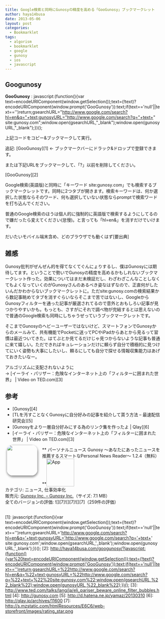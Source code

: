 ```yaml
---
title: Google検索と同時にGunosyの精度を高める「GooGunosy」ブックマークレット
author: haya14busa
date: 2013-05-06
layout: post
categories:
  - Bookmarklet
tags:
  - algorism
  - bookmarklet
  - google
  - gunosy
  - ios
  - javascript
---
```

## Googunosy

**GooGunosy**
:       javascript:(function(){var text=encodeURIComponent(window.getSelection());text=(!text)?encodeURIComponent(window.prompt('GooGunosy')):text;if(text=='null'||text=='')return;gsearchURL="http://www.google.com/search?hl=en&q="+text;gunosyURL="http://www.google.com/search?q="+text+" site:gunosy.com";window.open(gsearchURL,"_blank");window.open(gunosyURL,"_blank");})();
        

上記コードをコピー&ブックマークして実行。

追記: [GooGunosy][1] <- ブックマークバーにドラック&ドロップで登録できます。

または下記URLをブックマークして、「?」以前を削除してください。

[GooGunosy][2]

Google検索(英語版)と同時に「キーワード site:gunosy.com」でも検索するブックマークレットです。同時に2つタブが開きます。検索キーワードは、何か選択した状態ならそのワード、何も選択していない状態ならpromptで検索ワードを打ち込んでください。

普通のGoogle検索のほうは個人的に強制的に英語版で検索するようにしてるので嫌だったら変えてください(怠慢)。と言っても「hl=en&」を消すだけでいけます。

だいたいモバイル端末含め、どのブラウザでも動くはず[要出典]

## 雑感

Gunosy批判がぜんぜん的を得てなくてぐんにょりするし、僕はGunosyには期待してます。ということで勢いでGunosyの精度を高めるかもしれないブックマークレット作った。効果についてはまだ未検証だし、わざわざこんなことしなくてもよくなっていくのがGunosyさんのあるべき姿なはずなので、正直何がしたいんだかわからないブックマークレットに。ただsite:gunosy.comの検索結果から数記事眺めてタブを消すぐらいならそこまで苦ではないし、GoogleからGunosyフィルターを通った記事が厳選されてるので意外とおもしろい記事が見つかりやすいかも。もっとも、さすがにそれで調べ物が完結するとは思えないので普通のGoogle検索も同時にしちゃうぜっていうブックマークレットです。

そこまでGunosyのヘビーユーザーではないけど、スマートフォンでGunosyからのメールみて、共有機能でPocketに送ってPCやiPadからあとから見るって習慣は最近ついてきた。はてぶとか見てるだけじゃ見つからないような記事も普通に来て嬉しい。ただできればキュレーションだけに頼らず自分で積極的に見つけてにいく姿勢も大事にしたいし、頼るにしても自分で探せる情報収集能力はあげておきたいなー。

アルゴリズムに支配されないように  
-> [イーライ・パリザー：危険なインターネット上の「フィルターに囲まれた世界」 | Video on TED.com][3]

## 参考

*   [Gunosy][4]
*   [TLを汚すことなくGunosyに自分好みの記事を紹介して貰う方法 &#8211; 最速配信研究会][5]
*   [Gunosyをより一層自分好みにする為のリンク集を作ったよ | Qlay][6]
*   [イーライ・パリザー：危険なインターネット上の「フィルターに囲まれた世界」 | Video on TED.com][3]

<a href="http://click.linksynergy.com/fs-bin/stat?id=Rfg6nizvNEs&offerid=94348&type=3&subid=0&tmpid=2192&RD_PARM1=https%253A%252F%252Fitunes.apple.com%252Fjp%252Fapp%252Fpasonarunyusu-gunosy-anataniattanyusuwo%252Fid590384791%253Fmt%253D8%2526uo%253D4%2526partnerId%253D30" target="_blank" rel="nofollow" class="broken_link"><img width="100" class="alignleft" align="left" src="http://a456.phobos.apple.com/us/r1000/093/Purple2/v4/15/ce/0d/15ce0d6b-aaf2-a55b-9632-88014a3d3c23/mzl.vnmvrjkd.100x100-75.png" style="border-radius: 20px 20px 20px 20px;-moz-border-radius: 20px 20px 20px 20px;-webkit-border-radius: 20px 20px 20px 20px;box-shadow: 1px 4px 6px 1px #999999;-moz-box-shadow: 1px 4px 6px 1px #999999;-webkit-box-shadow: 1px 4px 6px 1px #999999;margin: -5px 15px 1px 5px;" /></a>** パーソナルニュース Gunosy 〜あなたにあったニュースを推薦するスマートなPersonal News Reader〜 1.2.4（無料）**<a href="http://click.linksynergy.com/fs-bin/stat?id=Rfg6nizvNEs&offerid=94348&type=3&subid=0&tmpid=2192&RD_PARM1=https%253A%252F%252Fitunes.apple.com%252Fjp%252Fapp%252Fpasonarunyusu-gunosy-anataniattanyusuwo%252Fid590384791%253Fmt%253D8%2526uo%253D4%2526partnerId%253D30" target="_blank" rel="nofollow" class="broken_link"><img src="http://s.mzstatic.com/htmlResources/E6C6/web-storefront/images/viewinitunes_jp.png" style="vertical-align:bottom;" width="90" alt="App" /></a>  
カテゴリ: ニュース, 仕事効率化  
販売元: <a href="http://click.linksynergy.com/fs-bin/stat?id=Rfg6nizvNEs&offerid=94348&type=3&subid=0&tmpid=2192&RD_PARM1=https%253A%252F%252Fitunes.apple.com%252Fjp%252Fartist%252Fgunosy-inc.%252Fid590384794%253Fuo%253D4%2526partnerId%253D30" target="_blank" rel="nofollow" class="broken_link">Gunosy Inc. &#8211; Gunosy Inc.</a>（サイズ: 7.1 MB）  
全てのバージョンの評価: ![][7]![][7]![][7]（259件の評価）  
<br style="clear: both;" />

 [1]: javascript:(function(){var text=encodeURIComponent(window.getSelection());text=(!text)?encodeURIComponent(window.prompt('GooGunosy')):text;if(text=='null'||text=='')return;gsearchURL='http://www.google.com/search?hl=en&q='+text;gunosyURL='http://www.google.com/search?q='+text+' site:gunosy.com';window.open(gsearchURL,'_blank');window.open(gunosyURL,'_blank');})();
 [2]: http://haya14busa.com/googunosy/?javascript:(function(){var%20text=encodeURIComponent(window.getSelection());text=(!text)?encodeURIComponent(window.prompt('GooGunosy')):text;if(text=='null'||text=='')return;gsearchURL=%22http://www.google.com/search?hl=en&q=%22+text;gunosyURL=%22http://www.google.com/search?q=%22+text+%22%20site:gunosy.com%22;window.open(gsearchURL,%22_blank%22);window.open(gunosyURL,%22_blank%22);})();
 [3]: http://www.ted.com/talks/lang/ja/eli_pariser_beware_online_filter_bubbles.html
 [4]: http://gunosy.com
 [5]: http://d.hatena.ne.jp/yamaz/20130310
 [6]: http://qlay.jp/archives/11600
 [7]: http://s.mzstatic.com/htmlResources/E6C6/web-storefront/images/rating_star.png

